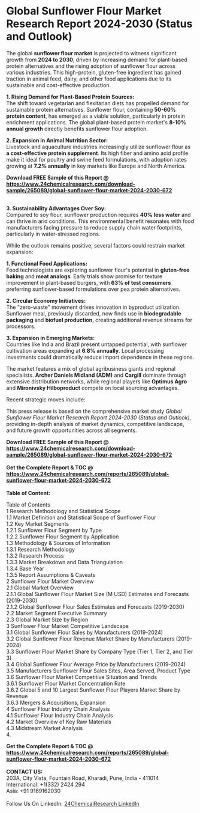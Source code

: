 <h1>Global Sunflower Flour Market Research Report 2024-2030 (Status and Outlook)</h1><p>The global <strong>sunflower flour market</strong> is projected to witness significant growth from <strong>2024 to 2030</strong>, driven by increasing demand for plant-based protein alternatives and the rising adoption of sunflower flour across various industries. This high-protein, gluten-free ingredient has gained traction in animal feed, dairy, and other food applications due to its sustainable and cost-effective production.</p><p><strong>1. Rising Demand for Plant-Based Protein Sources:</strong><br>
The shift toward vegetarian and flexitarian diets has propelled demand for sustainable protein alternatives. Sunflower flour, containing <strong>50-60% protein content</strong>, has emerged as a viable solution, particularly in protein enrichment applications. The global plant-based protein market's <strong>8-10% annual growth</strong> directly benefits sunflower flour adoption.</p><p><strong>2. Expansion in Animal Nutrition Sector:</strong><br>
Livestock and aquaculture industries increasingly utilize sunflower flour as <strong>a cost-effective protein supplement</strong>. Its high fiber and amino acid profile make it ideal for poultry and swine feed formulations, with adoption rates growing at <strong>7.2% annually</strong> in key markets like Europe and North America.</p><div><b>Download FREE Sample of this Report @ 
            <a href="https://www.24chemicalresearch.com/download-sample/265089/global-sunflower-flour-market-2024-2030-672">
            https://www.24chemicalresearch.com/download-sample/265089/global-sunflower-flour-market-2024-2030-672</a></b></div><br><p><strong>3. Sustainability Advantages Over Soy:</strong><br>
Compared to soy flour, sunflower production requires <strong>40% less water</strong> and can thrive in arid conditions. This environmental benefit resonates with food manufacturers facing pressure to reduce supply chain water footprints, particularly in water-stressed regions.</p><p>While the outlook remains positive, several factors could restrain market expansion:</p><p><strong>1. Functional Food Applications:</strong><br>
Food technologists are exploring sunflower flour's potential in <strong>gluten-free baking</strong> and <strong>meat analogs</strong>. Early trials show promise for texture improvement in plant-based burgers, with <strong>63% of test consumers</strong> preferring sunflower-based formulations over pea protein alternatives.</p><p><strong>2. Circular Economy Initiatives:</strong><br>
The "zero-waste" movement drives innovation in byproduct utilization. Sunflower meal, previously discarded, now finds use in <strong>biodegradable packaging</strong> and <strong>biofuel production</strong>, creating additional revenue streams for processors.</p><p><strong>3. Expansion in Emerging Markets:</strong><br>
Countries like India and Brazil present untapped potential, with sunflower cultivation areas expanding at <strong>6.8% annually</strong>. Local processing investments could dramatically reduce import dependence in these regions.</p><p>The market features a mix of global agribusiness giants and regional specialists. <strong>Archer Daniels Midland (ADM)</strong> and <strong>Cargill</strong> dominate through extensive distribution networks, while regional players like <strong>Optimus Agro</strong> and <strong>Mironivsky Hilboproduct</strong> compete on local sourcing advantages.</p><p>Recent strategic moves include:</p><p>This press release is based on the comprehensive market study <em>Global Sunflower Flour Market Research Report 2024-2030 (Status and Outlook)</em>, providing in-depth analysis of market dynamics, competitive landscape, and future growth opportunities across all segments.</p><div><b>Download FREE Sample of this Report @ 
            <a href="https://www.24chemicalresearch.com/download-sample/265089/global-sunflower-flour-market-2024-2030-672">
            https://www.24chemicalresearch.com/download-sample/265089/global-sunflower-flour-market-2024-2030-672</a></b></div><br><div><b>Get the Complete Report & TOC @ 
            <a href="https://www.24chemicalresearch.com/reports/265089/global-sunflower-flour-market-2024-2030-672">
            https://www.24chemicalresearch.com/reports/265089/global-sunflower-flour-market-2024-2030-672</a></b></div><br>
            <b>Table of Content:</b><p>Table of Contents<br />
1 Research Methodology and Statistical Scope<br />
1.1 Market Definition and Statistical Scope of Sunflower Flour<br />
1.2 Key Market Segments<br />
1.2.1 Sunflower Flour Segment by Type<br />
1.2.2 Sunflower Flour Segment by Application<br />
1.3 Methodology & Sources of Information<br />
1.3.1 Research Methodology<br />
1.3.2 Research Process<br />
1.3.3 Market Breakdown and Data Triangulation<br />
1.3.4 Base Year<br />
1.3.5 Report Assumptions & Caveats<br />
2 Sunflower Flour Market Overview<br />
2.1 Global Market Overview<br />
2.1.1 Global Sunflower Flour Market Size (M USD) Estimates and Forecasts (2019-2030)<br />
2.1.2 Global Sunflower Flour Sales Estimates and Forecasts (2019-2030)<br />
2.2 Market Segment Executive Summary<br />
2.3 Global Market Size by Region<br />
3 Sunflower Flour Market Competitive Landscape<br />
3.1 Global Sunflower Flour Sales by Manufacturers (2019-2024)<br />
3.2 Global Sunflower Flour Revenue Market Share by Manufacturers (2019-2024)<br />
3.3 Sunflower Flour Market Share by Company Type (Tier 1, Tier 2, and Tier 3)<br />
3.4 Global Sunflower Flour Average Price by Manufacturers (2019-2024)<br />
3.5 Manufacturers Sunflower Flour Sales Sites, Area Served, Product Type<br />
3.6 Sunflower Flour Market Competitive Situation and Trends<br />
3.6.1 Sunflower Flour Market Concentration Rate<br />
3.6.2 Global 5 and 10 Largest Sunflower Flour Players Market Share by Revenue<br />
3.6.3 Mergers & Acquisitions, Expansion<br />
4 Sunflower Flour Industry Chain Analysis<br />
4.1 Sunflower Flour Industry Chain Analysis<br />
4.2 Market Overview of Key Raw Materials<br />
4.3 Midstream Market Analysis<br />
4.</p><div><b>Get the Complete Report & TOC @ 
            <a href="https://www.24chemicalresearch.com/reports/265089/global-sunflower-flour-market-2024-2030-672">
            https://www.24chemicalresearch.com/reports/265089/global-sunflower-flour-market-2024-2030-672</a></b></div><br><b>CONTACT US:</b><br>
            203A, City Vista, Fountain Road, Kharadi, Pune, India - 411014<br>
            International: +1(332) 2424 294<br>
            Asia: +91 9169162030 <br><br>
            Follow Us On LinkedIn: <a href="https://www.linkedin.com/company/24chemicalresearch/">24ChemicalResearch LinkedIn</a>